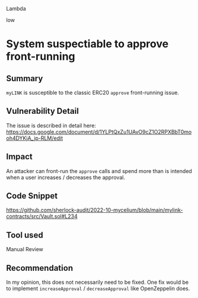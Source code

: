 Lambda

low

# System suspectiable to approve front-running

## Summary
`myLINK` is susceptible to the classic ERC20 `approve` front-running issue.

## Vulnerability Detail
The issue is described in detail here:
https://docs.google.com/document/d/1YLPtQxZu1UAvO9cZ1O2RPXBbT0mooh4DYKjA_jp-RLM/edit

## Impact
An attacker can front-run the `approve` calls and spend more than is intended when a user increases / decreases the approval.

## Code Snippet
https://github.com/sherlock-audit/2022-10-mycelium/blob/main/mylink-contracts/src/Vault.sol#L234

## Tool used

Manual Review

## Recommendation
In my opinion, this does not necessarily need to be fixed. One fix would be to implement `increaseApproval` / `decreaseApproval` like OpenZeppelin does.